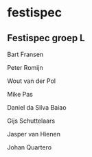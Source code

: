 # festispec
## Festispec groep L
Bart Fransen

Peter Romijn

Wout van der Pol

Mike Pas

Daniel da Silva Baiao

Gijs Schuttelaars

Jasper van Hienen

Johan Quartero
